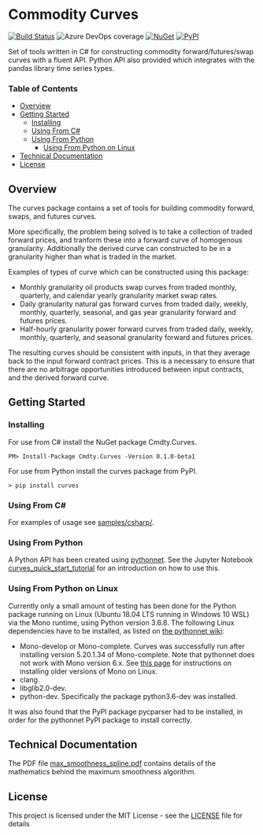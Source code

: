 Commodity Curves
================
[![Build Status](https://dev.azure.com/cmdty/github/_apis/build/status/cmdty.curves?branchName=master)](https://dev.azure.com/cmdty/github/_build/latest?definitionId=1&branchName=master)
![Azure DevOps coverage](https://img.shields.io/azure-devops/coverage/cmdty/github/1)
[![NuGet](https://img.shields.io/nuget/v/cmdty.curves.svg)](https://www.nuget.org/packages/Cmdty.Curves/)
[![PyPI](https://img.shields.io/pypi/v/curves.svg)](https://pypi.org/project/curves/)

Set of tools written in C# for constructing commodity forward/futures/swap curves with a fluent API. Python API also provided which integrates with the pandas library time series types.

### Table of Contents
* [Overview](#overview)
* [Getting Started](#getting-started)
    * [Installing](#installing)
    * [Using From C#](#using-from-c)
    * [Using From Python](#using-from-python)
        * [Using From Python on Linux](#using-from-python-on-linux)
* [Technical Documentation](#technical-documentation)
* [License](#license)

## Overview

The curves package contains a set of tools for building commodity forward, swaps, and futures curves.

More specifically, the problem being solved is to take a collection of traded forward prices, and tranform these into a 
forward curve of homogenous granularity. Additionally the derived curve can constructed to be in a granularity higher 
than what is traded in the market.

Examples of types of curve which can be constructed using this package:
* Monthly granularity oil products swap curves from traded monthly, quarterly, and calendar yearly granularity
market swap rates.
* Daily granularity natural gas forward curves from traded daily, weekly, monthly, quarterly, seasonal, and
gas year granularity forward and futures prices.
* Half-hourly granularity power forward curves from traded daily, weekly, monthly, quarterly, and seasonal
granularity forward and futures prices.

The resulting curves should be consistent with inputs, in that they average back to the input forward contract prices.
This is a necessary to ensure that there are no arbitrage opportunities introduced between input contracts, and the derived forward curve.

## Getting Started

### Installing
For use from C# install the NuGet package Cmdty.Curves.
```
PM> Install-Package Cmdty.Curves -Version 0.1.0-beta1
```

For use from Python install the curves package from PyPI.
```
> pip install curves
```

### Using From C#
For examples of usage see [samples/csharp/](https://github.com/cmdty/curves/tree/master/samples/csharp).

### Using From Python
A Python API has been created using [pythonnet](https://github.com/pythonnet/pythonnet). See the Jupyter Notebook [curves_quick_start_tutorial](samples/python/curves_quick_start_tutorial.ipynb) for an introduction on how to use this.

### Using From Python on Linux
Currently only a small amount of testing has been done for the Python package running on Linux (Ubuntu 18.04 LTS running in Windows 10 WSL) via the Mono runtime, using Python version 3.6.8. The following Linux dependencies have to be installed, as listed on [the pythonnet wiki](https://github.com/pythonnet/pythonnet/wiki/Troubleshooting-on-Windows,-Linux,-and-OSX):
* Mono-develop or Mono-complete. Curves was successfully run after installing version 5.20.1.34 of Mono-complete. Note that pythonnet does not work with Mono version 6.x. See [this page](https://www.mono-project.com/docs/getting-started/install/linux/#accessing-older-releases) for instructions on installing older versions of Mono on Linux.
* clang.
* libglib2.0-dev.
* python-dev. Specifically the package python3.6-dev was installed.

It was also found that the PyPI package pycparser had to be installed, in order for the pythonnet PyPI package to install correctly.

## Technical Documentation
The PDF file [max_smoothness_spline.pdf](docs/max_smoothness/max_smoothness_spline.pdf) contains details of the mathematics behind the maximum smoothness algorithm.

## License

This project is licensed under the MIT License - see the [LICENSE](LICENSE) file for details
